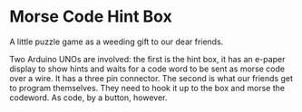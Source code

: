 Morse Code Hint Box
===================

A little puzzle game as a weeding gift to our dear friends.

Two Arduino UNOs are involved: the first is the hint box, it has an e-paper
display to show hints and waits for a code word to be sent as morse code over a
wire. It has a three pin connector. The second is what our friends get to
program themselves. They need to hook it up to the box and morse the
codeword. As code, by a button, however.

